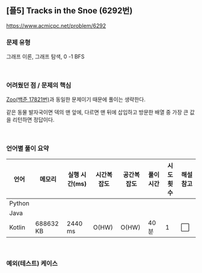 ## [플5] Tracks in the Snoe (6292번)

https://www.acmicpc.net/problem/6292

### 문제 유형

그래프 이론, 그래프 탐색, 0 -1 BFS

<br>

### 어려웠던 점 / 문제의 핵심

[Zoo(백준 17821번)](https://www.acmicpc.net/problem/17821)과 동일한 문제이기 때문에 풀이는 생략한다.

같은 동물 발자국이면 덱의 맨 앞에, 다르면 맨 뒤에 삽입하고 방문한 배열 중 가장 큰 값을 리턴하면 정답이다.

<br>

### 언어별 풀이 요약

| 언어   | 메모리    | 실행 시간(ms) | 시간복잡도 | 공간복잡도 | 풀이 시간 | 시도 횟수 | 해설 참고            |
| ------ | --------- | ------------- | ---------- | ---------- | --------- | --------- | -------------------- |
| Python |           |               |            |            |           |           |                      |
| Java   |           |               |            |            |           |           |                      |
| Kotlin | 688632 KB | 2440 ms       | O(HW)      | O(HW)      | 40분      | 1         | :white_large_square: |

<br>

### 예외(테스트) 케이스

```
```

